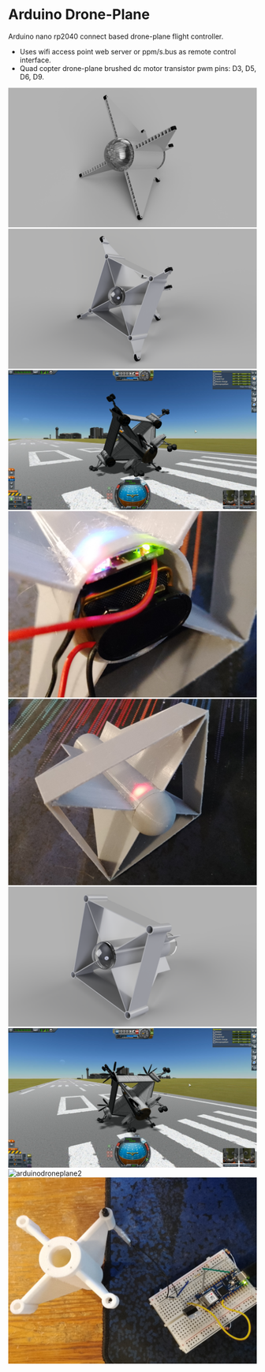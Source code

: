 # Arduino Drone-Plane
Arduino nano rp2040 connect based drone-plane flight controller.

- Uses wifi access point web server or ppm/s.bus as remote control interface.
- Quad copter drone-plane brushed dc motor transistor pwm pins: D3, D5, D6, D9.

![arduinodroneplane9](https://raw.githubusercontent.com/goofyseeker311/arduinodroneplane/refs/heads/main/arduinodroneplane9.png)
![arduinodroneplane7](https://raw.githubusercontent.com/goofyseeker311/arduinodroneplane/refs/heads/main/arduinodroneplane7.png)
![arduinodroneplane8](https://raw.githubusercontent.com/goofyseeker311/arduinodroneplane/refs/heads/main/arduinodroneplane8.png)
![arduinodroneplane6](https://raw.githubusercontent.com/goofyseeker311/arduinodroneplane/refs/heads/main/arduinodroneplane6.jpg)
![arduinodroneplane5](https://raw.githubusercontent.com/goofyseeker311/arduinodroneplane/refs/heads/main/arduinodroneplane5.jpg)
![arduinodroneplane4](https://raw.githubusercontent.com/goofyseeker311/arduinodroneplane/refs/heads/main/arduinodroneplane4.png)
![arduinodroneplane3](https://raw.githubusercontent.com/goofyseeker311/arduinodroneplane/refs/heads/main/arduinodroneplane3.png)
![arduinodroneplane2](https://raw.githubusercontent.com/goofyseeker311/arduinodroneplane/refs/heads/main/arduinodroneplane2.jpg)
![arduinodroneplane](https://raw.githubusercontent.com/goofyseeker311/arduinodroneplane/refs/heads/main/arduinodroneplane.jpg)
